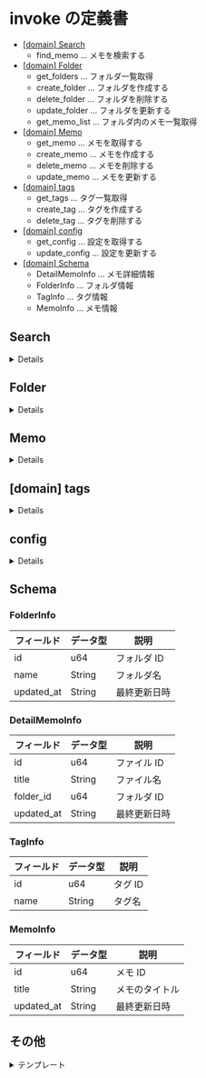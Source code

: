 # invoke の定義書

- [[domain] Search](#Search)
  - find_memo ... メモを検索する
- [[domain] Folder](#Folder)
  - get_folders ... フォルダ一覧取得
  - create_folder ... フォルダを作成する
  - delete_folder ... フォルダを削除する
  - update_folder ... フォルダを更新する
  - get_memo_list ... フォルダ内のメモ一覧取得
- [[domain] Memo](#Memo)
  - get_memo ... メモを取得する
  - create_memo ... メモを作成する
  - delete_memo ... メモを削除する
  - update_memo ... メモを更新する
- [[domain] tags](#tags)
  - get_tags ... タグ一覧取得
  - create_tag ... タグを作成する
  - delete_tag ... タグを削除する
- [[domain] config](#config)
  - get_config ... 設定を取得する
  - update_config ... 設定を更新する
- [[domain] Schema](#Schema)
  - DetailMemoInfo ... メモ詳細情報
  - FolderInfo ... フォルダ情報
  - TagInfo ... タグ情報
  - MemoInfo ... メモ情報

## Search

<details>

### find_memo

#### 説明

メモを検索する Invoke コマンド

#### パラメータ

| パラメータ名 | データ型   | 必須   | 説明                     |
| ------------ | ---------- | ------ | ------------------------ |
| memo_title   | String     | はい   | メモタイトル             |
| tags         | `Vec<u64>` | いいえ | 検索対象のタグ ID の配列 |

#### 戻り値

| データ名 | データ型              | 説明                   |
| -------- | --------------------- | ---------------------- |
| files    | `Vec<DetailMemoInfo>` | 検索結果のメモ情報配列 |

[DetailMemoInfo 構造体](#DetailMemoInfo)

</details>

## Folder

<details>

### get_folders

#### 説明

フォルダ一覧取得

#### パラメータ

なし

#### 戻り値

| データ名 | データ型          | 説明               |
| -------- | ----------------- | ------------------ |
| folders  | `Vec<FolderInfo>` | フォルダ情報の配列 |

[FolderInfo 構造体](#FolderInfo)

### create_folder

#### 説明

新規フォルダを作成する Invoke コマンド

#### パラメータ

| パラメータ名 | データ型 | 必須 | 説明       |
| ------------ | -------- | ---- | ---------- |
| name         | String   | はい | フォルダ名 |

#### 戻り値

| データ名 | データ型 | 説明                    |
| -------- | -------- | ----------------------- |
| id       | u64      | 作成されたフォルダの ID |

### delete_folder

#### 説明

フォルダを削除する Invoke コマンド

#### パラメータ

| パラメータ名         | データ型 | 必須 | 説明                             |
| -------------------- | -------- | ---- | -------------------------------- |
| folder_id            | u64      | はい | 削除するフォルダの ID            |
| remove_relation_memo | bool     | はい | trueの場合紐づいたメモを全て削除 |

#### 戻り値

なし

### update_folder

#### 説明

フォルダ情報を更新する Invoke コマンド

#### パラメータ

| パラメータ名 | データ型 | 必須   | 説明                  |
| ------------ | -------- | ------ | --------------------- |
| folder_id    | u64      | はい   | 更新するフォルダの ID |
| name         | String   | いいえ | 新しいフォルダ名      |

#### 戻り値

なし

### get_memo_list

#### 説明

フォルダ内のメモ一覧を取得する Invoke コマンド

#### パラメータ

| パラメータ名 | データ型 | 必須 | 説明          |
| ------------ | -------- | ---- | ------------- |
| folder_id    | u64      | はい | フォルダの ID |

#### 戻り値

| データ名 | データ型        | 説明           |
| -------- | --------------- | -------------- |
| memos    | `Vec<MemoInfo>` | メモ情報の配列 |

[MemoInfo 構造体](#MemoInfo)

</details>

## Memo

<details>

### get_memo

#### 説明

メモを取得する Invoke コマンド

#### パラメータ

| パラメータ名 | データ型 | 必須 | 説明      |
| ------------ | -------- | ---- | --------- |
| memo_id      | u64      | はい | メモの ID |

#### 戻り値

| データ名   | データ型       | 説明                       |
| ---------- | -------------- | -------------------------- |
| id         | u64            | メモ ID                    |
| title      | String         | メモのタイトル             |
| content    | String         | メモの Markdown コンテンツ |
| created_at | String         | 作成日時                   |
| updated_at | String         | 最終更新日時               |
| tags       | `Vec<TagInfo>` | タグ情報の配列             |

[TagInfo 構造体](#TagInfo)

### create_memo

#### 説明

新規メモを作成する Invoke コマンド

#### パラメータ

| パラメータ名 | データ型   | 必須   | 説明                       |
| ------------ | ---------- | ------ | -------------------------- |
| title        | String     | はい   | メモのタイトル             |
| content      | String     | はい   | メモの Markdown コンテンツ |
| tags         | `Vec<u64>` | いいえ | 付与するタグ ID の配列     |

#### 戻り値

| データ名 | データ型 | 説明                |
| -------- | -------- | ------------------- |
| id       | u64      | 作成されたメモの ID |

### delete_memo

#### 説明

メモを削除する Invoke コマンド

#### パラメータ

| パラメータ名 | データ型 | 必須 | 説明              |
| ------------ | -------- | ---- | ----------------- |
| memo_id      | u64      | はい | 削除するメモの ID |

#### 戻り値

なし

### update_memo

#### 説明

既存メモを更新する Invoke コマンド

#### パラメータ

| パラメータ名 | データ型   | 必須   | 説明                             |
| ------------ | ---------- | ------ | -------------------------------- |
| memo_id      | u64        | はい   | 更新するメモの ID                |
| title        | String     | いいえ | 新しいメモのタイトル             |
| content      | String     | いいえ | 新しいメモの Markdown コンテンツ |
| tags         | `Vec<u64>` | いいえ | 新しく付与するタグ ID の配列     |

#### 戻り値

なし

</details>

## [domain] tags

<details>

### get_tags

#### 説明

全タグ一覧を取得する Invoke コマンド

#### パラメータ

なし

#### 戻り値

| データ名 | データ型       | 説明           |
| -------- | -------------- | -------------- |
| tags     | `Vec<TagInfo>` | タグ情報の配列 |

[TagInfo 構造体](#TagInfo)

### create_tag

#### 説明

新規タグを作成する Invoke コマンド

#### パラメータ

| パラメータ名 | データ型 | 必須 | 説明   |
| ------------ | -------- | ---- | ------ |
| name         | String   | はい | タグ名 |

#### 戻り値

| データ名 | データ型 | 説明                |
| -------- | -------- | ------------------- |
| id       | u64      | 作成されたタグの ID |

### delete_tag

#### 説明

タグを削除する Invoke コマンド

#### パラメータ

| パラメータ名 | データ型 | 必須 | 説明              |
| ------------ | -------- | ---- | ----------------- |
| tag_id       | u64      | はい | 削除するタグの ID |

#### 戻り値

なし

</details>

## config

<details>

### get_config

#### 説明

アプリケーション設定を取得する Invoke コマンド

#### パラメータ

なし

#### 戻り値

| データ名  | データ型 | 説明                                  |
| --------- | -------- | ------------------------------------- |
| theme     | String   | テーマ設定（"light"/"dark"/"system"） |
| font_size | u32      | フォントサイズ                        |

### update_config

#### 説明

アプリケーション設定を更新する Invoke コマンド

#### パラメータ

| パラメータ名 | データ型 | 必須   | 説明                                  |
| ------------ | -------- | ------ | ------------------------------------- |
| theme        | String   | いいえ | テーマ設定（"light"/"dark"/"system"） |
| font_size    | u32      | いいえ | フォントサイズ                        |

#### 戻り値

なし

</details>

## Schema

### FolderInfo

| フィールド | データ型 | 説明         |
| ---------- | -------- | ------------ |
| id         | u64      | フォルダ ID  |
| name       | String   | フォルダ名   |
| updated_at | String   | 最終更新日時 |

### DetailMemoInfo

| フィールド | データ型 | 説明         |
| ---------- | -------- | ------------ |
| id         | u64      | ファイル ID  |
| title      | String   | ファイル名   |
| folder_id  | u64      | フォルダ ID  |
| updated_at | String   | 最終更新日時 |

### TagInfo

| フィールド | データ型 | 説明    |
| ---------- | -------- | ------- |
| id         | u64      | タグ ID |
| name       | String   | タグ名  |

### MemoInfo

| フィールド | データ型 | 説明           |
| ---------- | -------- | -------------- |
| id         | u64      | メモ ID        |
| title      | String   | メモのタイトル |
| updated_at | String   | 最終更新日時   |

## その他

<details>
  <summary>テンプレート</summary>

## 関数名

### 説明

関数の詳細

### パラメータ

| パラメータ名 | データ型 | 必須 | 説明 |
| ------------ | -------- | ---- | ---- |
|              |          |      |      |

### 戻り値

| データ名 | データ型 | 説明 |
| -------- | -------- | ---- |
|          |          |      |

</details>
